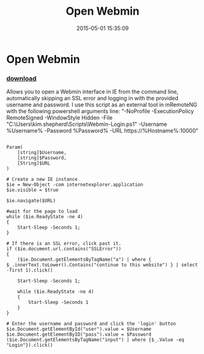 ﻿---
pid:            5840
poster:         Kim Shepherd
title:          Open Webmin
date:           2015-05-01 15:35:09
format:         posh
parent:         0
parent:         0

---

# Open Webmin

### [download](5840.ps1)

Allows you to open a Webmin interface in IE from the command line, automatically skipping an SSL error and logging in with the provided username and password.  I use this script as an external tool in mRemoteNG with the following powershell arguments line: "-NoProfile -ExecutionPolicy RemoteSigned -WindowStyle Hidden -File "C:\Users\kim.shepherd\Scripts\Webmin-Login.ps1" -Username %Username% -Password %Password% -URL https://%Hostname%:10000"

```posh

Param(  
    [string]$Username,
    [string]$Password,
    [String]$URL
)

# Create a new IE instance
$ie = New-Object -com internetexplorer.application 
$ie.visible = $true

$ie.navigate($URL)

#wait for the page to load
while ($ie.ReadyState -ne 4)
{
    Start-Sleep -Seconds 1;
}

# If there is an SSL error, click past it.
if ($ie.document.url.contains("SSLError"))
{
    ($ie.Document.getElementsByTagName("a") | where { $_.innerText.toLower().Contains("continue to this website") } | select -first 1).click()

    Start-Sleep -Seconds 1;

    while ($ie.ReadyState -ne 4)
    {
        Start-Sleep -Seconds 1
    }
}

# Enter the username and password and click the 'login' button
$ie.Document.getElementById("user").value = $Username
$ie.Document.getElementByID("pass").value = $Password
($ie.Document.getElementsByTagName("input") | where {$_.Value -eq "Login"}).click()

```

